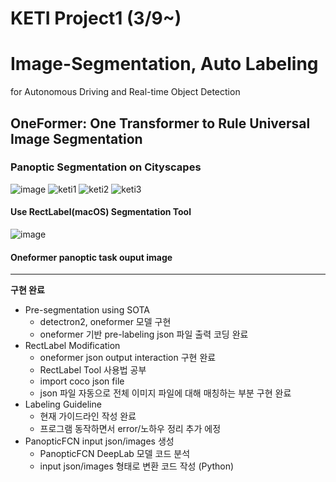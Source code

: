 # KETI Project1 (3/9~)
# Image-Segmentation, Auto Labeling
for Autonomous Driving and Real-time Object Detection

## OneFormer: One Transformer to Rule Universal Image Segmentation
### Panoptic Segmentation on Cityscapes
![image](https://user-images.githubusercontent.com/81732426/228160940-6a141375-df12-404c-aecc-348076e2cd34.png)
![keti1](https://github.com/chaewonS/Image-Segmentation-Auto-Labeling/assets/81732426/28494afb-8720-495f-82b9-f6c5c01896d8)
![keti2](https://github.com/chaewonS/Image-Segmentation-Auto-Labeling/assets/81732426/21ac4c95-80cf-416a-9262-9fd41385f48d)
![keti3](https://github.com/chaewonS/Image-Segmentation-Auto-Labeling/assets/81732426/c732ec8a-9580-4eb9-a106-b82686bb6cf0)

#### Use RectLabel(macOS) Segmentation Tool

![image](https://user-images.githubusercontent.com/81732426/228161115-16d28e8b-4570-4a09-bbea-b114960ad627.png)
#### Oneformer panoptic task ouput image

___

**구현 완료**
+ Pre-segmentation using SOTA
  + detectron2, oneformer 모델 구현
  + oneformer 기반 pre-labeling json 파일 출력 코딩 완료
+ RectLabel Modification
  + oneformer json output interaction 구현 완료
  + RectLabel Tool 사용법 공부
  + import coco json file
  + json 파일 자동으로 전체 이미지 파일에 대해 매칭하는 부분 구현 완료
+ Labeling Guideline
  + 현재 가이드라인 작성 완료
  + 프로그램 동작하면서 error/노하우 정리 추가 에정
+ PanopticFCN input json/images 생성
  + PanopticFCN DeepLab 모델 코드 분석
  + input json/images 형태로 변환 코드 작성 (Python)
